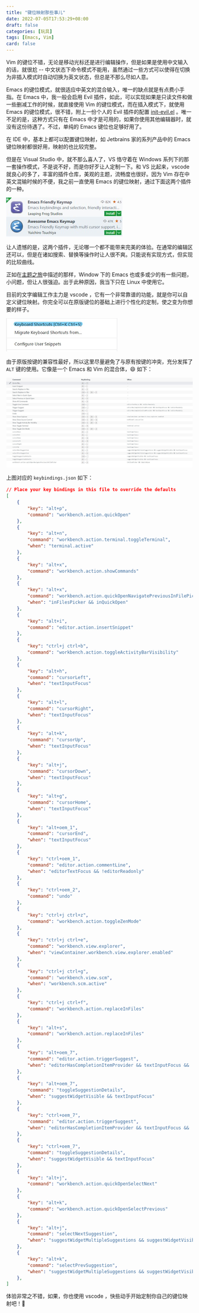 ```yaml
---
title: "键位映射那些事儿"
date: 2022-07-05T17:53:29+08:00
draft: false
categories: [玩具]
tags: [Emacs, Vim]
card: false
---
```


Vim 的键位不错，无论是移动光标还是进行编辑操作，但是如果是使用中文输入的话，就很尬 -- 中文状态下命令模式不能用，虽然通过一些方式可以使得在切换为非插入模式时自动切换为英文状态，但总是不那么尽如人意。

Emacs 的键位模式，就很适应中英文的混合输入，唯一的缺点就是有点费小手指。在 Emacs 中，我一般会启用 Evil 插件，如此，可以实现如果是只读文件和做一些删减工作的时候，就直接使用 Vim 的键位模式，而在插入模式下，就使用 Emacs 的键位模式，很不错，附上一份个人的 Evil 插件的配置 [init-evil.el](https://github.com/loveminimal/emacs.d/blob/master/lisp/init-evil.el) 。唯一不足的是，这种方式只有在 Emacs 中才是可用的，如果你使用其他编辑器时，就没有这份待遇了。不过，单纯的 Emacs 键位也足够好用了。

<!--more-->

在 IDE 中，基本上都可以配置键位映射，如 Jetbrains 家的系列产品中的 Emacs 键位映射都很好用，映射的也比较完整。

但是在 Visual Studio 中，就不那么喜人了，VS 恪守着在 Windows 系列下的那一套操作模式，不是说不好，而是你好歹让人定制一下。和 VS 比起来，vscode 就良心的多了，丰富的插件仓库，美观的主题，流畅度也很好。因为 Vim 存在中英文混输时候的不便，我之前一直使用 Emacs 的键位映射，通过下面这两个插件的一种。

<img src="imgs/1.jpg" width="" style="float: ;" />

让人遗憾的是，这两个插件，无论哪一个都不能带来完美的体验。在通常的编辑区还可以，但是在诸如搜索、替换等操作时让人很不爽。只能说有实现方式，但实现的比较曲线。

正如在[主题之旅](../a-theme-making-journey/)中描述的那样，Window 下的 Emacs 也或多或少的有一些问题，小问题，但让人很强迫。出于此种原因，我当下只在 Linux 中使用它。

目前的文字编辑工作主力是 vscode ，它有一个非常靠谱的功能，就是你可以自定义键位映射。你完全可以在原版键位的基础上进行个性化的定制，使之变为你想要的样子。

<img src="imgs/2.jpg" width="300" style="float: ;" />

由于原版按键的兼容性最好，所以这里尽量避免了与原有按键的冲突，充分发挥了 `ALT` 键的使用。它像是一个 Emacs 和 Vim 的混合体，😄 如下：

<img src="imgs/3.jpg" width="" style="float: ;" />

上图对应的 `keybindings.json` 如下：

```json
// Place your key bindings in this file to override the defaults
[
    {
        "key": "alt+p",
        "command": "workbench.action.quickOpen"
    },
    {
        "key": "alt+n",
        "command": "workbench.action.terminal.toggleTerminal",
        "when": "terminal.active"
    },
    {
        "key": "alt+x",
        "command": "workbench.action.showCommands"
    },
    {
        "key": "alt+x",
        "command": "workbench.action.quickOpenNavigatePreviousInFilePicker",
        "when": "inFilesPicker && inQuickOpen"
    },
    {
        "key": "alt+i",
        "command": "editor.action.insertSnippet"
    },
    {
        "key": "ctrl+j ctrl+b",
        "command": "workbench.action.toggleActivityBarVisibility"
    },
    {
        "key": "alt+h",
        "command": "cursorLeft",
        "when": "textInputFocus"
    },
    {
        "key": "alt+l",
        "command": "cursorRight",
        "when": "textInputFocus"
    },
    {
        "key": "alt+k",
        "command": "cursorUp",
        "when": "textInputFocus"
    },
    {
        "key": "alt+j",
        "command": "cursorDown",
        "when": "textInputFocus"
    },
    {
        "key": "alt+g",
        "command": "cursorHome",
        "when": "textInputFocus"
    },
    {
        "key": "alt+oem_1",
        "command": "cursorEnd",
        "when": "textInputFocus"
    },
    {
        "key": "ctrl+oem_1",
        "command": "editor.action.commentLine",
        "when": "editorTextFocus && !editorReadonly"
    },
    {
        "key": "ctrl+oem_2",
        "command": "undo"
    },
    {
        "key": "ctrl+j ctrl+z",
        "command": "workbench.action.toggleZenMode"
    },
    {
        "key": "ctrl+j ctrl+e",
        "command": "workbench.view.explorer",
        "when": "viewContainer.workbench.view.explorer.enabled"
    },
    {
        "key": "ctrl+j ctrl+g",
        "command": "workbench.view.scm",
        "when": "workbench.scm.active"
    },
    {
        "key": "ctrl+j ctrl+f",
        "command": "workbench.action.replaceInFiles"
    },
    {
        "key": "alt+s",
        "command": "workbench.action.replaceInFiles"
    },
    {
        "key": "alt+oem_7",
        "command": "editor.action.triggerSuggest",
        "when": "editorHasCompletionItemProvider && textInputFocus && !editorReadonly"
    },
    {
        "key": "alt+oem_7",
        "command": "toggleSuggestionDetails",
        "when": "suggestWidgetVisible && textInputFocus"
    },
    {
        "key": "ctrl+oem_7",
        "command": "editor.action.triggerSuggest",
        "when": "editorHasCompletionItemProvider && textInputFocus && !editorReadonly"
    },
    {
        "key": "ctrl+oem_7",
        "command": "toggleSuggestionDetails",
        "when": "suggestWidgetVisible && textInputFocus"
    },
    {
        "key": "alt+j",
        "command": "workbench.action.quickOpenSelectNext"
    },
    {
        "key": "alt+k",
        "command": "workbench.action.quickOpenSelectPrevious"
    },
    {
        "key": "alt+j",
        "command": "selectNextSuggestion",
        "when": "suggestWidgetMultipleSuggestions && suggestWidgetVisible && textInputFocus"
    },
    {
        "key": "alt+k",
        "command": "selectPrevSuggestion",
        "when": "suggestWidgetMultipleSuggestions && suggestWidgetVisible && textInputFocus"
    },
]
```

体验非常之不错，如果，你也使用 vscode ，快些动手开始定制你自己的键位映射吧！🌟